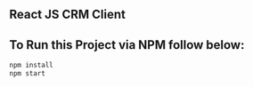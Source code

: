 ## React JS CRM Client

## To Run this Project via NPM follow below:

```bash
npm install
npm start
```

